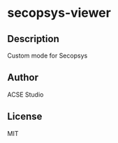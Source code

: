 # secopsys-viewer 
## Description 
Custom mode for Secopsys 
## Author 
ACSE Studio 
## License 
MIT